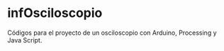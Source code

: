 # infOsciloscopio
Códigos para el proyecto de un osciloscopio con Arduino, Processing y Java Script.

